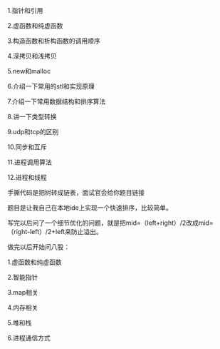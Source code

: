 

1.指针和引用

2.虚函数和纯虚函数

3.构造函数和析构函数的调用顺序

4.深拷贝和浅拷贝

5.new和malloc

6.介绍一下常用的stl和实现原理

7.介绍一下常用数据结构和排序算法

8.讲一下类型转换

9.udp和tcp的区别

10.同步和互斥

11.进程调用算法

12.进程和线程

手撕代码是把树转成链表，面试官会给你题目链接





题目是让我自己在本地ide上实现一个快速排序，比较简单。

写完以后问了一个细节优化的问题，就是把mid=（left+right）/2改成mid=（right-left）/2+left来防止溢出。

做完以后开始问八股：

1.虚函数和纯虚函数

2.智能指针

3.map相关

4.内存相关

5.堆和栈

6.进程通信方式


